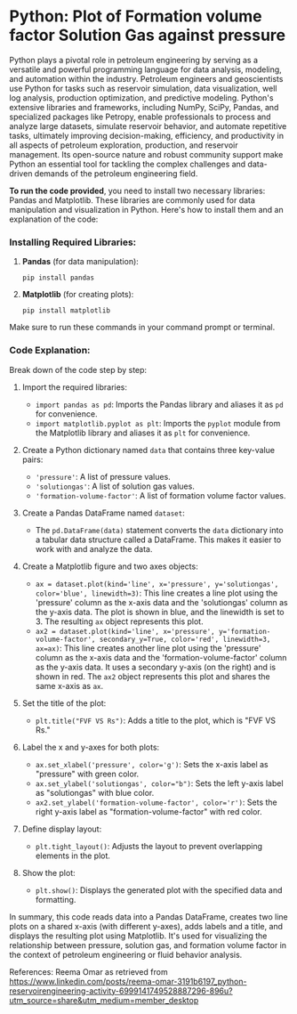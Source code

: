 # Python: Plot of Formation volume factor Solution Gas against pressure

Python plays a pivotal role in petroleum engineering by serving as a versatile and powerful programming language for data analysis, modeling, and automation within the industry. Petroleum engineers and geoscientists use Python for tasks such as reservoir simulation, data visualization, well log analysis, production optimization, and predictive modeling. Python's extensive libraries and frameworks, including NumPy, SciPy, Pandas, and specialized packages like Petropy, enable professionals to process and analyze large datasets, simulate reservoir behavior, and automate repetitive tasks, ultimately improving decision-making, efficiency, and productivity in all aspects of petroleum exploration, production, and reservoir management. Its open-source nature and robust community support make Python an essential tool for tackling the complex challenges and data-driven demands of the petroleum engineering field.


**To run the code provided**, you need to install two necessary libraries: Pandas and Matplotlib. These libraries are commonly used for data manipulation and visualization in Python. Here's how to install them and an explanation of the code:

### Installing Required Libraries:

1. **Pandas** (for data manipulation):
   ```
   pip install pandas
   ```

2. **Matplotlib** (for creating plots):
   ```
   pip install matplotlib
   ```

Make sure to run these commands in your command prompt or terminal.

### Code Explanation:

Break down of the code step by step:

1. Import the required libraries:
   - `import pandas as pd`: Imports the Pandas library and aliases it as `pd` for convenience.
   - `import matplotlib.pyplot as plt`: Imports the `pyplot` module from the Matplotlib library and aliases it as `plt` for convenience.

2. Create a Python dictionary named `data` that contains three key-value pairs:
   - `'pressure'`: A list of pressure values.
   - `'solutiongas'`: A list of solution gas values.
   - `'formation-volume-factor'`: A list of formation volume factor values.

3. Create a Pandas DataFrame named `dataset`:
   - The `pd.DataFrame(data)` statement converts the `data` dictionary into a tabular data structure called a DataFrame. This makes it easier to work with and analyze the data.

4. Create a Matplotlib figure and two axes objects:
   - `ax = dataset.plot(kind='line', x='pressure', y='solutiongas', color='blue', linewidth=3)`: This line creates a line plot using the 'pressure' column as the x-axis data and the 'solutiongas' column as the y-axis data. The plot is shown in blue, and the linewidth is set to 3. The resulting `ax` object represents this plot.
   - `ax2 = dataset.plot(kind='line', x='pressure', y='formation-volume-factor', secondary_y=True, color='red', linewidth=3, ax=ax)`: This line creates another line plot using the 'pressure' column as the x-axis data and the 'formation-volume-factor' column as the y-axis data. It uses a secondary y-axis (on the right) and is shown in red. The `ax2` object represents this plot and shares the same x-axis as `ax`.

5. Set the title of the plot:
   - `plt.title("FVF VS Rs")`: Adds a title to the plot, which is "FVF VS Rs."

6. Label the x and y-axes for both plots:
   - `ax.set_xlabel('pressure', color='g')`: Sets the x-axis label as "pressure" with green color.
   - `ax.set_ylabel('solutiongas', color="b")`: Sets the left y-axis label as "solutiongas" with blue color.
   - `ax2.set_ylabel('formation-volume-factor', color='r')`: Sets the right y-axis label as "formation-volume-factor" with red color.

7. Define display layout:
   - `plt.tight_layout()`: Adjusts the layout to prevent overlapping elements in the plot.

8. Show the plot:
   - `plt.show()`: Displays the generated plot with the specified data and formatting.

In summary, this code reads data into a Pandas DataFrame, creates two line plots on a shared x-axis (with different y-axes), adds labels and a title, and displays the resulting plot using Matplotlib. It's used for visualizing the relationship between pressure, solution gas, and formation volume factor in the context of petroleum engineering or fluid behavior analysis.


References: Reema Omar as retrieved from https://www.linkedin.com/posts/reema-omar-3191b6197_python-reservoirengineering-activity-6999141749528887296-896u?utm_source=share&utm_medium=member_desktop
